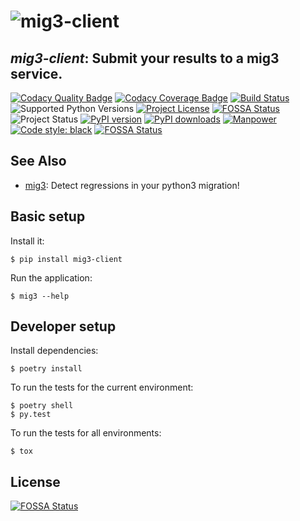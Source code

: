 # ![mig3-client](https://repository-images.githubusercontent.com/183148001/d7c73680-6eaf-11e9-88b4-269c8d788541)
## *mig3-client*: Submit your results to a mig3 service.

[![Codacy Quality Badge](https://api.codacy.com/project/badge/Grade/8fbaac0868ee4261915b7c48ba8ee881)](https://app.codacy.com/app/mverteuil/mig3?utm_source=github.com&utm_medium=referral&utm_content=mverteuil/mig3-client&utm_campaign=Badge_Grade_Dashboard)
[![Codacy Coverage Badge](https://api.codacy.com/project/badge/Coverage/fcd5f70f0c294c948c70910456661093)](https://www.codacy.com/app/mverteuil/mig3-client?utm_source=github.com&utm_medium=referral&utm_content=mverteuil/mig3-client&utm_campaign=Badge_Coverage)
[![Build Status](https://travis-ci.com/mverteuil/mig3-client.svg?branch=master)](https://travis-ci.com/mverteuil/mig3-client)
![Supported Python Versions](https://img.shields.io/pypi/pyversions/mig3-client.svg)
[![Project License](https://img.shields.io/pypi/l/mig3-client.svg?color=blue)](https://github.com/mverteuil/mig3-client/blob/master/LICENSE)
[![FOSSA Status](https://app.fossa.com/api/projects/git%2Bgithub.com%2Fmverteuil%2Fmig3-client.svg?type=shield)](https://app.fossa.com/projects/git%2Bgithub.com%2Fmverteuil%2Fmig3-client?ref=badge_shield)
![Project Status](https://img.shields.io/pypi/status/mig3-client.svg)
[![PyPI version](https://img.shields.io/pypi/v/mig3-client.svg)](https://badge.fury.io/py/mig3-client)
[![PyPI downloads](https://img.shields.io/pypi/dm/mig3-client.svg?color=darklime)](https://pypi.org/project/mig3-client/)
[![Manpower](https://img.shields.io/github/contributors/mverteuil/mig3-client.svg?color=red&label=manpower)](https://github.com/mverteuil/mig3-client/graphs/contributors)
[![Code style: black](https://img.shields.io/badge/code%20style-black-000000.svg)](https://github.com/python/black)
[![FOSSA Status](https://app.fossa.io/api/projects/git%2Bgithub.com%2Fmverteuil%2Fmig3-client.svg?type=shield)](https://app.fossa.io/projects/git%2Bgithub.com%2Fmverteuil%2Fmig3-client?ref=badge_shield)

## See Also

-   [mig3](https://github.com/mverteuil/mig3-client): Detect regressions in your python3 migration!

## Basic setup

Install it:
```
$ pip install mig3-client
```

Run the application:
```
$ mig3 --help
```

## Developer setup

Install dependencies:
```
$ poetry install
```

To run the tests for the current environment:
```
$ poetry shell
$ py.test
```

To run the tests for all environments:
```
$ tox
```

## License

[![FOSSA Status](https://app.fossa.io/api/projects/git%2Bgithub.com%2Fmverteuil%2Fmig3-client.svg?type=large)](https://app.fossa.io/projects/git%2Bgithub.com%2Fmverteuil%2Fmig3-client?ref=badge_large)
